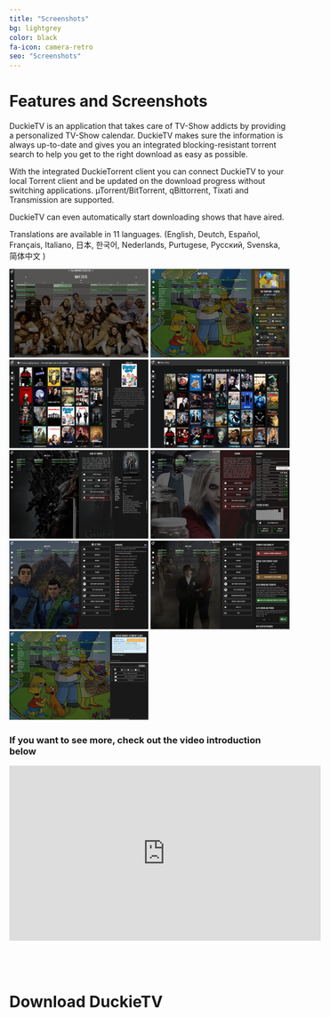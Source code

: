 ```yaml
---
title: "Screenshots"
bg: lightgrey
color: black
fa-icon: camera-retro
seo: "Screenshots"
---
```


# Features and Screenshots  

DuckieTV is an application that takes care of TV-Show addicts by providing a personalized TV-Show calendar. DuckieTV makes sure the information is always up-to-date and gives you an integrated blocking-resistant torrent search to help you get to the right download as easy as possible.

With the integrated DuckieTorrent client you can connect DuckieTV to your local Torrent client and be updated on the download progress without switching applications. µTorrent/BitTorrent, qBittorrent, Tixati and Transmission are supported.

DuckieTV can even automatically start downloading shows that have aired.

Translations are available in 11 languages. (English, Deutch, Español, Français, Italiano, 日本, 한국어, Nederlands, Purtugese, Русский, Svenska, 简体中文 )

<div id="slides"
 data-thumbgrid="true"
 data-effect="slideInverse"
 data-delay="60"
 data-timing="800"
 data-pagination="6"
 data-galleryeffectnext="zoomOut"
 data-galleryeffectprev="zoomOut"
 data-cover="false">

<img  src="img/screenshots/calendar.png" data-highres="img/screenshots/full/calendar.png" alt="calendar" data-caption="Your main screen is a beautiful calendar with backgrounds tailored to the shows you are watching" />
<img  src="img/screenshots/popup.png" data-highres="img/screenshots/full/popup.png" alt="popup" data-caption="Instant access to Torrent client features from the calendar" />
<img  src="img/screenshots/trending.png" data-highres="img/screenshots/full/trending.png" alt="trending" data-caption="Add your favorite shows by selecting them off TraktTV's Trending Shows list, or search manually" />
<img src="img/screenshots/library.png" data-highres="img/screenshots/full/library.png" alt="library" data-caption='Navigate to any of your shows easily by opening your "local library" panel' />
<img src="img/screenshots/details.png" data-highres="img/screenshots/full/details.png" alt="library" data-caption='View series, season and episode details about your shows' />
<img src="img/screenshots/trackmark.png" data-highres="img/screenshots/full/trackmark.png" alt="batchmark" data-caption="Track and mark which shows you have downloaded, and which ones you have watched." />
<img src="img/screenshots/settings.png" data-highres="img/screenshots/full/settings.png" alt="settings" data-caption="Control various settings to adjust DuckieTV to your needs, translated into your choice of 12 languages" />
<img  src="img/screenshots/torrentsettings.png" data-highres="img/screenshots/full/torrentsettings.png" alt="torrentsettings" data-caption="You can either completely turn off Torrent integration or tune it to your preference" />
<img src="img/screenshots/duckietorrent.png" data-highres="img/screenshots/full/duckietorrent.png" alt="duckietorrent" data-caption="DuckieTorrent Torrent clients built-in (&micro;Torrent/BitTorrent, qBittorrent, Tixati, Transmission)" />
</div>

### If you want to see more, check out the video introduction below

<center>
<iframe width="560" height="315" src="https://www.youtube.com/embed/cipuVrQU0UU" frameborder="0" allowfullscreen></iframe>
</center>

<h1 style='padding-top: 50px;margin-bottom: -80px;'>Download DuckieTV</h1>
